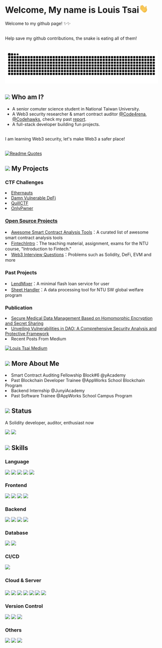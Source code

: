 <h1> Welcome, My name is Louis Tsai<img src="https://github.com/ABSphreak/ABSphreak/blob/master/gifs/Hi.gif" width="30px"></h1>
Welcome to my github page! ✨✨ <br>
<br>

<p font-size="3px"> Help save my github contributions, the snake is eating all of them! </p>

<br>
<picture>
  <source media="(prefers-color-scheme: dark)" srcset="https://raw.githubusercontent.com/LouisTsai-Csie/LouisTsai-Csie/output/github-contribution-grid-snake-dark.svg">
  <source media="(prefers-color-scheme: light)" srcset="https://raw.githubusercontent.com/LouisTsai-Csie/LouisTsai-Csie/output/github-contribution-grid-snake-dark.svg">
  <img alt="github contribution grid snake animation" src="https://raw.githubusercontent.com/LouisTsai-Csie/LouisTsai-Csie/output/github-contribution-grid-snake-dark.svg">
</picture>

<h2> <img src = "https://github.com/7oSkaaa/7oSkaaa/blob/main/Images/about_me.gif?raw=true" width = 30px> Who am I?</h2>

+ A senior comuter science student in National Taiwan University.
+ A Web3 security researcher & smart contract auditor <a href="https://code4rena.com/@LouisTsai">@Code4rena</a>, <a href="https://www.codehawks.com/profile/clloixi3x0000la08i46r5hc8">@Codehawks</a>, check my past <a href="https://github.com/LouisTsai-Csie/audit-profile">report</a>.
+ A full-stack developer building fun projects.

<br>
I am learning Web3 security, let's make Web3 a safer place!
<br>
<br>

[![Readme Quotes](https://quotes-github-readme.vercel.app/api?type=horizontal&theme=dark)](https://github.com/piyushsuthar/github-readme-quotes)


<h2> <img src = "https://github.com/7oSkaaa/7oSkaaa/blob/main/Images/about_me.gif?raw=true" width = 30px> My Projects</h2>
<h3>CTF Challenges</h3>
<li><a href="https://github.com/LouisTsai-Csie/ethernaut-foundry">Ethernauts</a></li>
<li><a href="https://github.com/LouisTsai-Csie/damn-vulnerable-defi-foundry">Damn Vulnerable DeFi</li>
<li><a href="https://github.com/LouisTsai-Csie/quillctf-solution">QuillCTF</li>
<li>OnlyPwner</li>
  

<h3>Open Source Projects</h3>
<li><a href="https://github.com/LouisTsai-Csie/awesome-smart-contract-analysis-tools">Awesome Smart Contract Analysis Tools</a>：A curated list of awesome smart contract analysis tools</li>
<li><a href="https://github.com/FinTechIntro">FintechIntro</a>：The teaching material, assignment, exams for the NTU course, "Introduction to Fintech."</li>
<li><a href="Web3-Interview-Questions">Web3 Interview Questions</a>：Problems such as Solidity, DeFi, EVM and more</li>

<h3> Past Projects </h3>
<li><a href="">LendMixer</a>：A minimal flash loan service for user </li>
<li><a href="">Sheet Handler</a>：A data processing tool for NTU SW global welfare program</li>

<h3> Publication </h3>
<li> <a href="https://ieeexplore.ieee.org/document/10349130">Secure Medical Data Management Based on Homomorphic Encryption and Secret Sharing</a </li>
<li> <a href="https://www.computer.org/csdl/proceedings-article/blockchain/2023/192900a151/1U85Itfjn1K">Unveiling Vulnerabilities in DAO: A Comprehensive Security Analysis and Protective Framework</a></li>
<li> Recent Posts From Medium</li>

[![Louis Tsai Medium](https://github-readme-medium.vercel.app/?username=focusreading0402)](https://medium.com/@focusreading0402)

<h2> <img src = "https://github.com/7oSkaaa/7oSkaaa/blob/main/Images/about_me.gif?raw=true" width = 30px> More About Me </h2>

<li>Smart Contract Auditing Fellowship Block#6 @yAcademy</li>
<li>Past Blockchain Developer Trainee @AppWorks School Blockchain Program </li>
<li>Backend Internship @JunyiAcademy</li>
<li>Past Software Trainee @AppWorks School Campus Program</li>

<h2><img src = "https://github.com/7oSkaaa/7oSkaaa/blob/main/Images/about_me.gif?raw=true" width = 30px> Status </h2>

<p>A Solidity developer, auditor, enthusiast now</p>
<div width="100%" display="flex" align-item="center" justify-content="center">
<img height="150px" src="https://github-readme-stats.vercel.app/api?username=LouisTsai-Csie&show_icons=true&theme=tokyonight">
<img height="150px"src="https://github-readme-stats.vercel.app/api/top-langs/?username=LouisTsai-Csie&layout=compact&show_icons=true&theme=tokyonight&langs_count=5&hide=html,css">
</div>

<h2><img src = "https://github.com/7oSkaaa/7oSkaaa/blob/main/Images/about_me.gif?raw=true" width = 30px> Skills </h2>

<h3> Language </h3>
<span>
  <img src="https://img.shields.io/badge/Solidity-%23363636.svg?style=for-the-badge&logo=solidity&logoColor=white">
  <img src="https://img.shields.io/badge/C-00599C?style=for-the-badge&logo=c&logoColor=white">
  <img src="https://img.shields.io/badge/C%2B%2B-00599C?style=for-the-badge&logo=c%2B%2B&logoColor=white">
  <img src="https://img.shields.io/badge/JavaScript-323330?style=for-the-badge&logo=javascript&logoColor=F7DF1E">
  <img src="https://img.shields.io/badge/Python-3776AB.svg?style=for-the-badge&logo=Python&logoColor=white">
</span>
<h3> Frontend </h3>
  <span>
    <img src="https://img.shields.io/badge/HTML5-E34F26.svg?style=for-the-badge&logo=HTML5&logoColor=white">
    <img src="https://img.shields.io/badge/CSS3-1572B6.svg?style=for-the-badge&logo=CSS3&logoColor=white">
    <img src="https://img.shields.io/badge/Chakra%20UI-319795.svg?style=for-the-badge&logo=Chakra-UI&logoColor=white">
    <img src="https://img.shields.io/badge/React-61DAFB.svg?style=for-the-badge&logo=React&logoColor=black">
  </span>
<h3> Backend </h3>
  <span>
    <img src="https://img.shields.io/badge/Node.js-339933.svg?style=for-the-badge&logo=nodedotjs&logoColor=white">
    <img src="https://img.shields.io/badge/Express-000000.svg?style=for-the-badge&logo=Express&logoColor=white">
    <img src="https://img.shields.io/badge/FastAPI-009688.svg?style=for-the-badge&logo=FastAPI&logoColor=white">
    <img src="https://img.shields.io/badge/Flask-000000.svg?style=for-the-badge&logo=Flask&logoColor=white">
  </span>
<h3> Database </h3>
<span>
  <img src="https://img.shields.io/badge/MySQL-4479A1.svg?style=for-the-badge&logo=MySQL&logoColor=white">
  <img src="https://img.shields.io/badge/MongoDB-47A248.svg?style=for-the-badge&logo=MongoDB&logoColor=white">
</span>
<h3> CI/CD </h3>
  <img src="https://img.shields.io/badge/GitHub%20Actions-2088FF.svg?style=for-the-badge&logo=GitHub-Actions&logoColor=white">

<h3> Cloud & Server <h3>
  <span>
    <img src="https://img.shields.io/badge/Kubernetes-326CE5.svg?style=for-the-badge&logo=Kubernetes&logoColor=white">
    <img src="https://img.shields.io/badge/Amazon%20AWS-232F3E.svg?style=for-the-badge&logo=Amazon-AWS&logoColor=white">
    <img src="https://img.shields.io/badge/Amazon%20EC2-FF9900.svg?style=for-the-badge&logo=Amazon-EC2&logoColor=white">
    <img src="https://img.shields.io/badge/Heroku-430098.svg?style=for-the-badge&logo=Heroku&logoColor=white">
    <img src="https://img.shields.io/badge/NGINX-009639.svg?style=for-the-badge&logo=NGINX&logoColor=white">
    <img src="https://img.shields.io/badge/GoogleCloud-%234285F4.svg?style=for-the-badge&logo=google-cloud&logoColor=white">
    <img src="https://img.shields.io/badge/azure-%230072C6.svg?style=for-the-badge&logo=microsoftazure&logoColor=white">
  </span>
<h3> Version Control </h3>
<span>
  <img src="https://img.shields.io/badge/Git-F05032.svg?style=for-the-badge&logo=Git&logoColor=white">
  <img src="https://img.shields.io/badge/GitHub-181717.svg?style=for-the-badge&logo=GitHub&logoColor=whitev">
  <img src="https://img.shields.io/badge/gitlab-%23181717.svg?style=for-the-badge&logo=gitlab&logoColor=white">
</span>
<h3> Others </h3>
  <span>
    <img src="https://img.shields.io/badge/Docker-2496ED.svg?style=for-the-badge&logo=Docker&logoColor=white">
    <img src="https://img.shields.io/badge/Remix-000000.svg?style=for-the-badge&logo=Remix&logoColor=white">
    <img src="https://img.shields.io/badge/Chainlink-375BD2?style=for-the-badge&logo=Chainlink&logoColor=white">
  </span>
  

